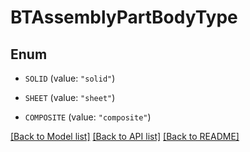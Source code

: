 # BTAssemblyPartBodyType

## Enum


* `SOLID` (value: `"solid"`)

* `SHEET` (value: `"sheet"`)

* `COMPOSITE` (value: `"composite"`)


[[Back to Model list]](../README.md#documentation-for-models) [[Back to API list]](../README.md#documentation-for-api-endpoints) [[Back to README]](../README.md)


